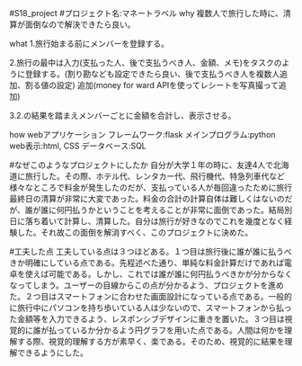 #S18_project
#プロジェクト名:マネートラベル 
why
複数人で旅行した時に、清算が面倒なので解決できたら良い。

what
1.旅行始まる前にメンバーを登録する。

2.旅行の最中は入力(支払った人、後で支払うべき人、金額、メモ)をタスクのように登録する。(割り勘なども設定できたら良い、後で支払うべき人を複数人追加、割る値の設定)
追加(money for ward APIを使ってレシートを写真撮って追加)

3.2.の結果を踏まえメンバーごとに金額を合計し、表示させる。

how
webアプリケーション
フレームワーク:flask
メインプログラム:python
web表示:html, CSS
データベース:SQL

#なぜこのようなプロジェクトにしたか
自分が大学１年の時に、友達4人で北海道に旅行した。その際、ホテル代、レンタカー代、飛行機代、特急列車代など様々なところで料金が発生したのだが、支払っている人が毎回違ったために旅行最終日の清算が非常に大変であった。料金の合計の計算自体は難しくはないのだが、誰が誰に何円払うかということを考えることが非常に面倒であった。結局別日に落ち着いて計算し、清算した。自分は旅行が好きなのでこれを幾度となく経験した。それ故この面倒を解消すべく、このプロジェクトに決めた。

#工夫した点
工夫している点は３つほどある。１つ目は旅行後に誰が誰に払うべきか明確にしている点である。先程述べた通り、単純な料金計算だけであれば電卓を使えば可能である。しかし、これでは誰が誰に何円払うべきかが分からなくなってしまう。ユーザーの目線からこの点が分かるよう、プロジェクトを進めた。２つ目はスマートフォンに合わせた画面設計になっている点である。一般的に旅行中にパソコンを持ち歩いている人は少ないので、スマートフォンから払った金額等を入力できるよう、レスポンシブデザインに重きを置いた。３つ目は視覚的に誰が払っているか分かるよう円グラフを用いた点である。人間は何かを理解する際、視覚的理解する方が素早く、楽である。そのため、視覚的に結果を理解できるようにした。